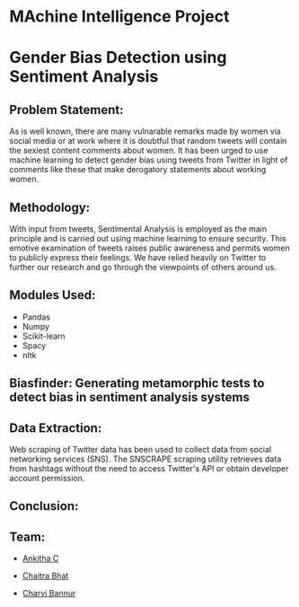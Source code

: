 # MAchine Intelligence Project
# Gender Bias Detection using Sentiment Analysis
## Problem Statement:
As is well known, there are many vulnarable
remarks made by women via social media or at work
where it is doubtful that random tweets will contain the sexiest content
comments about women.
It has been urged to use machine learning to detect gender bias using tweets from Twitter in light of comments like these that make derogatory statements about working women.
## Methodology:
With input from tweets, Sentimental Analysis is employed as the main principle and is carried out using machine learning to ensure security.
This emotive examination of tweets raises public awareness and permits women to publicly express their feelings. We have relied heavily on Twitter to further our research and go through the viewpoints of others around us.
## Modules Used:
* Pandas
* Numpy
* Scikit-learn
* Spacy
* nltk

## Biasfinder: Generating metamorphic tests to detect bias in sentiment analysis systems
## Data Extraction:
Web scraping of Twitter data has been used to collect data from social networking services (SNS). The SNSCRAPE scraping utility retrieves data from hashtags without the need to access Twitter's API or obtain developer account permission.
## Conclusion: 
## Team:

* [Ankitha C](https://github.com/Ankithac45)

* [Chaitra Bhat](https://github.com/Chaitra-Bhat383)

* [Charvi Bannur](https://github.com/charvibannur)
